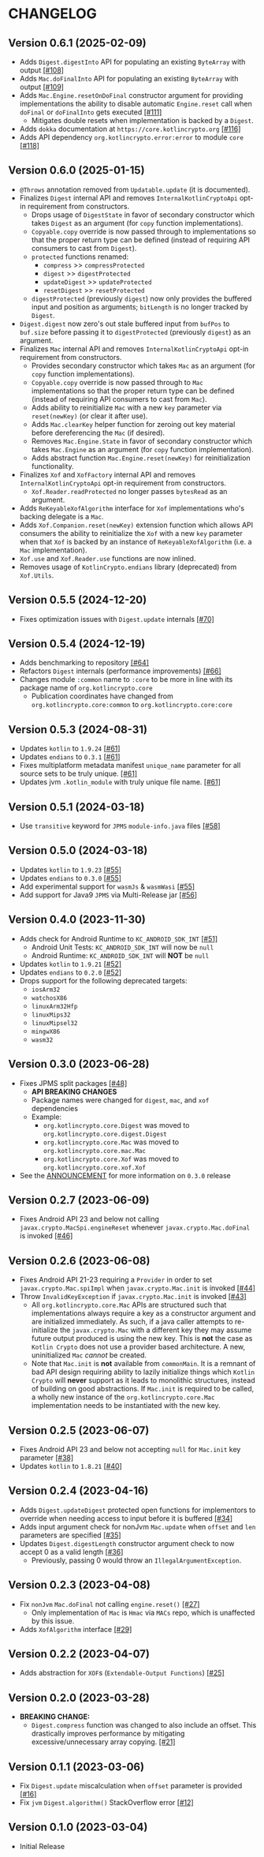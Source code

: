 # CHANGELOG

## Version 0.6.1 (2025-02-09)
 - Adds `Digest.digestInto` API for populating an existing `ByteArray` with output [[#108]][108]
 - Adds `Mac.doFinalInto` API for populating an existing `ByteArray` with output [[#109]][109]
 - Adds `Mac.Engine.resetOnDoFinal` constructor argument for providing implementations the ability 
   to disable automatic `Engine.reset` call when `doFinal` or `doFinalInto` gets executed [[#111]][111]
     - Mitigates double resets when implementation is backed by a `Digest`.
 - Adds `dokka` documentation at `https://core.kotlincrypto.org` [[#116]][116]
 - Adds API dependency `org.kotlincrypto.error:error` to module `core` [[#118]][118]

## Version 0.6.0 (2025-01-15)
 - `@Throws` annotation removed from `Updatable.update` (it is documented).
 - Finalizes `Digest` internal API and removes `InternalKotlinCryptoApi` opt-in requirement from constructors.
     - Drops usage of `DigestState` in favor of secondary constructor which takes 
       `Digest` as an argument (for `copy` function implementations).
     - `Copyable.copy` override is now passed through to implementations so that the proper 
       return type can be defined (instead of requiring API consumers to cast from `Digest`).
     - `protected` functions renamed:
         - `compress` >> `compressProtected`
         - `digest` >> `digestProtected`
         - `updateDigest` >> `updateProtected`
         - `resetDigest` >> `resetProtected`
     - `digestProtected` (previously `digest`) now only provides the buffered input and position as 
       arguments; `bitLength` is no longer tracked by `Digest`.
 - `Digest.digest` now zero's out stale buffered input from `bufPos` to `buf.size` before passing it to 
   `digestProtected` (previously `digest`) as an argument.
 - Finalizes `Mac` internal API and removes `InternalKotlinCryptoApi` opt-in requirement from constructors.
     - Provides secondary constructor which takes `Mac` as an argument (for `copy` function implementations).
     - `Copyable.copy` override is now passed through to `Mac` implementations so that the proper 
       return type can be defined (instead of requiring API consumers to cast from `Mac`).
     - Adds ability to reinitialize `Mac` with a new `key` parameter via `reset(newKey)` (or clear it after use).
     - Adds `Mac.clearKey` helper function for zeroing out key material before dereferencing the `Mac` (if desired).
     - Removes `Mac.Engine.State` in favor of secondary constructor which takes `Mac.Engine` as an argument 
       (for `copy` function implementation).
     - Adds abstract function `Mac.Engine.reset(newKey)` for reinitialization functionality.
 - Finalizes `Xof` and `XofFactory` internal API and removes `InternalKotlinCryptoApi` opt-in 
   requirement from constructors.
     - `Xof.Reader.readProtected` no longer passes `bytesRead` as an argument.
 - Adds `ReKeyableXofAlgorithm` interface for `Xof` implementations who's backing delegate is a `Mac`.
 - Adds `Xof.Companion.reset(newKey)` extension function which allows API consumers the ability to 
   reinitialize the `Xof` with a new `key` parameter when that `Xof` is backed by an instance of 
   `ReKeyableXofAlgorithm` (i.e. a `Mac` implementation).
 - `Xof.use` and `Xof.Reader.use` functions are now inlined.
 - Removes usage of `KotlinCrypto.endians` library (deprecated) from `Xof.Utils`.

## Version 0.5.5 (2024-12-20)
 - Fixes optimization issues with `Digest.update` internals [[#70]][70]

## Version 0.5.4 (2024-12-19)
 - Adds benchmarking to repository [[#64]][64]
 - Refactors `Digest` internals (performance improvements) [[#66]][66]
 - Changes module `:common` name to `:core` to be more in line with its 
   package name of `org.kotlincrypto.core`
     - Publication coordinates have changed from `org.kotlincrypto.core:common` 
       to `org.kotlincrypto.core:core`

## Version 0.5.3 (2024-08-31)
 - Updates `kotlin` to `1.9.24` [[#61]][61]
 - Updates `endians` to `0.3.1` [[#61]][61]
 - Fixes multiplatform metadata manifest `unique_name` parameter for 
   all source sets to be truly unique. [[#61]][61]
 - Updates jvm `.kotlin_module` with truly unique file name. [[#61]][61]

## Version 0.5.1 (2024-03-18)
 - Use `transitive` keyword for `JPMS` `module-info.java` files [[#58]][58]

## Version 0.5.0 (2024-03-18)
 - Updates `kotlin` to `1.9.23` [[#55]][55]
 - Updates `endians` to `0.3.0` [[#55]][55]
 - Add experimental support for `wasmJs` & `wasmWasi` [[#55]][55]
 - Add support for Java9 `JPMS` via Multi-Release jar [[#56]][56]

## Version 0.4.0 (2023-11-30)
 - Adds check for Android Runtime to `KC_ANDROID_SDK_INT` [[#51]][51]
     - Android Unit Tests: `KC_ANDROID_SDK_INT` will now be `null`
     - Android Runtime: `KC_ANDROID_SDK_INT` will **NOT** be `null`
 - Updates `kotlin` to `1.9.21` [[#52]][52]
 - Updates `endians` to `0.2.0` [[#52]][52]
 - Drops support for the following deprecated targets:
     - `iosArm32`
     - `watchosX86`
     - `linuxArm32Hfp`
     - `linuxMips32`
     - `linuxMipsel32`
     - `mingwX86`
     - `wasm32`

## Version 0.3.0 (2023-06-28)
 - Fixes JPMS split packages [[#48]][48]
     - **API BREAKING CHANGES**
     - Package names were changed for `digest`, `mac`, and `xof` dependencies
     - Example:
         - `org.kotlincrypto.core.Digest` was moved to `org.kotlincrypto.core.digest.Digest`
         - `org.kotlincrypto.core.Mac` was moved to `org.kotlincrypto.core.mac.Mac`
         - `org.kotlincrypto.core.Xof` was moved to `org.kotlincrypto.core.xof.Xof`
 - See the [ANNOUNCEMENT][discussion-3] for more information on `0.3.0` release

## Version 0.2.7 (2023-06-09)
 - Fixes Android API 23 and below not calling `javax.crypto.MacSpi.engineReset`
   whenever `javax.crypto.Mac.doFinal` is invoked [[#46]][46]

## Version 0.2.6 (2023-06-08)
 - Fixes Android API 21-23 requiring a `Provider` in order to set
   `javax.crypto.Mac.spiImpl` when `javax.crypto.Mac.init` is
   invoked [[#44]][44]
 - Throw `InvalidKeyException` if `javax.crypto.Mac.init` is invoked [[#43]][43]
     - All `org.kotlincrypto.core.Mac` APIs are structured such that
       implementations always require a key as a constructor argument
       and are initialized immediately. As such, if a java caller
       attempts to re-initialize the `javax.crypto.Mac` with a different key
       they may assume future output produced is using the new key. This
       is **not** the case as `Kotlin Crypto` does not use a provider based
       architecture. A new, uninitialized `Mac` *cannot* be created.
     - Note that `Mac.init` is **not** available from `commonMain`. It is
       a remnant of bad API design requiring ability to lazily initialize
       things which `Kotlin Crypto` will **never** support as it leads
       to monolithic structures, instead of building on good abstractions.
       If `Mac.init` is required to be called, a wholly new instance of the
       `org.kotlincrypto.core.Mac` implementation needs to be instantiated
       with the new key.

## Version 0.2.5 (2023-06-07)
 - Fixes Android API 23 and below not accepting `null` for `Mac.init` key
   parameter [[#38]][38]
 - Updates `kotlin` to `1.8.21` [[#40]][40]

## Version 0.2.4 (2023-04-16)
 - Adds `Digest.updateDigest` protected open functions for implementors 
   to override when needing access to input before it is buffered [[#34]][34]
 - Adds input argument check for nonJvm `Mac.update` when `offset` and `len` 
   parameters are specified [[#35]][35]
 - Updates `Digest.digestLength` constructor argument check to now accept 0 
   as a valid length [[#36]][36]
     - Previously, passing 0 would throw an `IllegalArgumentException`.

## Version 0.2.3 (2023-04-08)
 - Fix `nonJvm` `Mac.doFinal` not calling `engine.reset()` [[#27]][27]
     - Only implementation of `Mac` is `Hmac` via `MACs` repo, which is
       unaffected by this issue.
 - Adds `XofAlgorithm` interface [[#29]][29]

## Version 0.2.2 (2023-04-07)
 - Adds abstraction for `XOF`s (`Extendable-Output Functions`) [[#25]][25]

## Version 0.2.0 (2023-03-28)
 - **BREAKING CHANGE:**
     - `Digest.compress` function was changed to also include an offset.
       This drastically improves performance by mitigating excessive/unnecessary
       array copying. [[#21]][21]

## Version 0.1.1 (2023-03-06)
 - Fix `Digest.update` miscalculation when `offset` parameter is provided [[#16]][16]
 - Fix `jvm` `Digest.algorithm()` StackOverflow error [[#12]][12]

## Version 0.1.0 (2023-03-04)
 - Initial Release

[discussion-3]: https://github.com/orgs/KotlinCrypto/discussions/3
[12]: https://github.com/KotlinCrypto/core/pull/12
[16]: https://github.com/KotlinCrypto/core/pull/16
[21]: https://github.com/KotlinCrypto/core/pull/21
[25]: https://github.com/KotlinCrypto/core/pull/25
[27]: https://github.com/KotlinCrypto/core/pull/27
[29]: https://github.com/KotlinCrypto/core/pull/29
[34]: https://github.com/KotlinCrypto/core/pull/34
[35]: https://github.com/KotlinCrypto/core/pull/35
[36]: https://github.com/KotlinCrypto/core/pull/36
[38]: https://github.com/KotlinCrypto/core/pull/38
[40]: https://github.com/KotlinCrypto/core/pull/40
[43]: https://github.com/KotlinCrypto/core/pull/43
[44]: https://github.com/KotlinCrypto/core/pull/44
[46]: https://github.com/KotlinCrypto/core/pull/46
[48]: https://github.com/KotlinCrypto/core/pull/48
[51]: https://github.com/KotlinCrypto/core/pull/51
[52]: https://github.com/KotlinCrypto/core/pull/52
[55]: https://github.com/KotlinCrypto/core/pull/55
[56]: https://github.com/KotlinCrypto/core/pull/56
[58]: https://github.com/KotlinCrypto/core/pull/58
[61]: https://github.com/KotlinCrypto/core/pull/61
[64]: https://github.com/KotlinCrypto/core/pull/64
[66]: https://github.com/KotlinCrypto/core/pull/66
[70]: https://github.com/KotlinCrypto/core/pull/70
[108]: https://github.com/KotlinCrypto/core/pull/108
[109]: https://github.com/KotlinCrypto/core/pull/109
[111]: https://github.com/KotlinCrypto/core/pull/111
[116]: https://github.com/KotlinCrypto/core/pull/116
[118]: https://github.com/KotlinCrypto/core/pull/118
